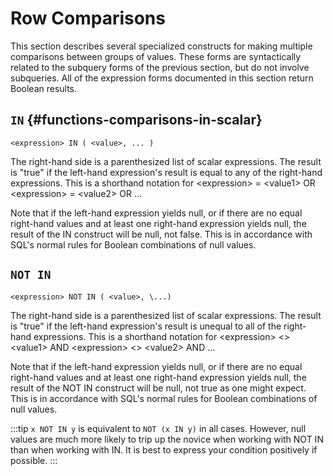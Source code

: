 # Row Comparisons

This section describes several specialized constructs for making
multiple comparisons between groups of values. These forms are
syntactically related to the subquery forms of the previous section, but
do not involve subqueries. All of the expression forms documented in
this section return Boolean results.

## `IN` {#functions-comparisons-in-scalar}

```sql_template
<expression> IN ( <value>, ... )
```

The right-hand side is a parenthesized list of scalar expressions. The
result is "true" if the left-hand expression\'s result is equal to any
of the right-hand expressions. This is a shorthand notation for
\<expression\> = \<value1\> OR \<expression\> = \<value2\> OR \...

Note that if the left-hand expression yields null, or if there are no
equal right-hand values and at least one right-hand expression yields
null, the result of the IN construct will be null, not false. This is in
accordance with SQL\'s normal rules for Boolean combinations of null
values.

## `NOT IN`

```sql_template
<expression> NOT IN ( <value>, \...)
```

The right-hand side is a parenthesized list of scalar expressions. The
result is "true" if the left-hand expression\'s result is unequal to all
of the right-hand expressions. This is a shorthand notation for
\<expression\> \<\> \<value1\> AND \<expression\> \<\> \<value2\> AND
\...

Note that if the left-hand expression yields null, or if there are no
equal right-hand values and at least one right-hand expression yields
null, the result of the NOT IN construct will be null, not true as one
might expect. This is in accordance with SQL\'s normal rules for Boolean
combinations of null values.

:::tip
`x NOT IN y` is equivalent to `NOT (x IN y)` in all cases. However, null
values are much more likely to trip up the novice when working with NOT
IN than when working with IN. It is best to express your condition
positively if possible.
:::
